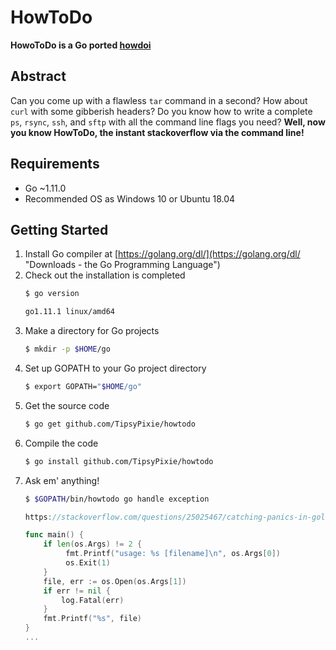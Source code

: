 # HowToDo

**HowoToDo is a Go ported [howdoi](https://github.com/gleitz/howdoi "gleitz/howdoi")**

## Abstract

Can you come up with a flawless `tar` command in a second? How about `curl` with some gibberish headers? Do you know how to write a complete `ps`, `rsync`, `ssh`, and `sftp` with all the command line flags you need? **Well, now you know HowToDo, the instant stackoverflow via the command line!**   

## Requirements

* Go ~1.11.0
* Recommended OS as Windows 10 or Ubuntu 18.04

## Getting Started

1. Install Go compiler at [https://golang.org/dl/](https://golang.org/dl/ "Downloads - the Go Programming Language")
1. Check out the installation is completed
   ```bash
   $ go version
   ```
   ```bash
   go1.11.1 linux/amd64
   ```
1. Make a directory for Go projects
   ```bash
   $ mkdir -p $HOME/go
   ```
1. Set up GOPATH to your Go project directory
   ```bash
   $ export GOPATH="$HOME/go"
   ```
1. Get the source code
   ```bash
   $ go get github.com/TipsyPixie/howtodo
   ```
1. Compile the code
   ```bash
   $ go install github.com/TipsyPixie/howtodo
   ```
1. Ask em' anything!
   ```bash
   $ $GOPATH/bin/howtodo go handle exception
   ```
   ```go
   https://stackoverflow.com/questions/25025467/catching-panics-in-golang
   
   func main() {
       if len(os.Args) != 2 {
            fmt.Printf("usage: %s [filename]\n", os.Args[0])
            os.Exit(1)
       }
       file, err := os.Open(os.Args[1])
       if err != nil {
           log.Fatal(err)
       }
       fmt.Printf("%s", file)
   }
   ...
   ```
